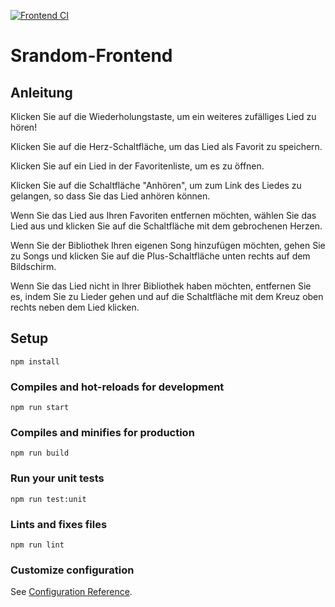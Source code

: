 [![Frontend CI](https://github.com/kamyab-nazari/Srandom-Frontend/actions/workflows/ci.yml/badge.svg)](https://github.com/kamyab-nazari/Srandom-Frontend/actions/workflows/ci.yml)

# Srandom-Frontend

## Anleitung

Klicken Sie auf die Wiederholungstaste, um ein weiteres zufälliges Lied zu hören!

Klicken Sie auf die Herz-Schaltfläche, um das Lied als Favorit zu speichern.

Klicken Sie auf ein Lied in der Favoritenliste, um es zu öffnen.

Klicken Sie auf die Schaltfläche "Anhören", um zum Link des Liedes zu gelangen, so dass Sie das Lied anhören können.

Wenn Sie das Lied aus Ihren Favoriten entfernen möchten, wählen Sie das Lied aus und klicken Sie auf die Schaltfläche
mit dem gebrochenen Herzen.

Wenn Sie der Bibliothek Ihren eigenen Song hinzufügen möchten, gehen Sie zu Songs und klicken Sie auf die
Plus-Schaltfläche unten rechts auf dem Bildschirm.

Wenn Sie das Lied nicht in Ihrer Bibliothek haben möchten, entfernen Sie es, indem Sie zu Lieder gehen und auf die
Schaltfläche mit dem Kreuz oben rechts neben dem Lied klicken.

## Setup

```
npm install
```

### Compiles and hot-reloads for development

```
npm run start
```

### Compiles and minifies for production

```
npm run build
```

### Run your unit tests

```
npm run test:unit
```

### Lints and fixes files

```
npm run lint
```

### Customize configuration

See [Configuration Reference](https://cli.vuejs.org/config/).
